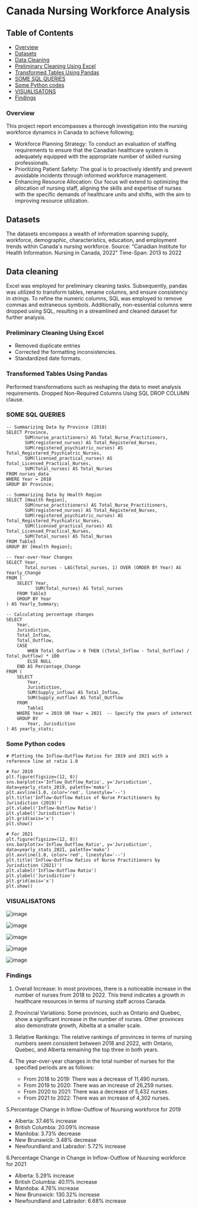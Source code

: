 # Canada Nursing Workforce Analysis 
## Table of Contents
- [Overview](#overview)
- [Datasets](#datasets)
- [Data Cleaning](#data-cleaning)
- [Preliminary Cleaning Using Excel](#preliminary-cleaning-using-excel)
- [Transformed Tables Using Pandas](#transformed-tables-using-pandas)
- [SOME SQL QUERIES](#some-sql-queries)
- [Some Python codes](#some-python-codes)
- [VISUALISATONS](#visualisations)
- [Findings](#findings)

### Overview
This project report encompasses a thorough investigation into the nursing workforce dynamics in Canada to achieve following;
- Workforce Planning Strategy: To conduct an evaluation of staffing requirements to ensure that the Canadian healthcare system is adequately equipped with the appropriate number of skilled nursing professionals.
- Prioritizing Patient Safety: The goal is to proactively identify and prevent avoidable incidents through informed workforce management.
- Enhancing Resource Allocation: Our focus will extend to optimizing the allocation of nursing staff, aligning the skills and expertise of nurses with the specific demands of healthcare units and shifts, with the aim to improving resource utilization.

## Datasets
The datasets encompass a wealth of information spanning supply, workforce, demographic, characteristics, education, and employment trends within Canada's nursing workforce.
Source: “Canadian Institute for Health Information. Nursing in Canada, 2022"
Time-Span: 2013 to 2022

## Data cleaning
Excel was employed for preliminary cleaning tasks. Subsequently, pandas was utilized to transform tables, rename columns, and ensure consistency in strings. To refine the numeric columns, SQL was employed to remove commas and extraneous symbols. Additionally, non-essential columns were dropped using SQL, resulting in a streamlined and cleaned dataset for further analysis.
### Preliminary Cleaning Using Excel
- Removed duplicate entries
- Corrected the formatting inconsistencies.
- Standardized date formats.

### Transformed Tables Using Pandas
Performed transformations such as reshaping the data to meet analysis requirements.
Dropped Non-Required Columns Using SQL DROP COLUMN clause.

### SOME SQL QUERIES
```
-- Summarizing Data by Province (2018)
SELECT Province, 
       SUM(nurse_practitioners) AS Total_Nurse_Practitioners,
       SUM(registered_nurses) AS Total_Registered_Nurses,
       SUM(registered_psychiatric_nurses) AS Total_Registered_Psychiatric_Nurses,
       SUM(licensed_practical_nurses) AS Total_Licensed_Practical_Nurses,
       SUM(Total_nurses) AS Total_Nurses
FROM nurses_data
WHERE Year = 2018
GROUP BY Province;

-- Summarizing Data by Health Region
SELECT [Health Region], 
       SUM(nurse_practitioners) AS Total_Nurse_Practitioners,
       SUM(registered_nurses) AS Total_Registered_Nurses,
       SUM(registered_psychiatric_nurses) AS Total_Registered_Psychiatric_Nurses,
       SUM(licensed_practical_nurses) AS Total_Licensed_Practical_Nurses,
       SUM(Total_nurses) AS Total_Nurses
FROM Table3
GROUP BY [Health Region];

-- Year-over-Year Changes
SELECT Year,
       Total_nurses - LAG(Total_nurses, 1) OVER (ORDER BY Year) AS Yearly_Change
FROM (
    SELECT Year, 
           SUM(Total_nurses) AS Total_nurses
    FROM Table3
    GROUP BY Year
) AS Yearly_Summary;

-- Calculating percentage changes
SELECT 
    Year,
    Jurisdiction,
    Total_Inflow,
    Total_Outflow,
    CASE 
        WHEN Total_Outflow > 0 THEN ((Total_Inflow - Total_Outflow) / Total_Outflow) * 100
        ELSE NULL 
    END AS Percentage_Change
FROM (
    SELECT 
        Year,
        Jurisdiction,
        SUM(Supply_inflow) AS Total_Inflow,
        SUM(Supply_outflow) AS Total_Outflow
    FROM 
        Table1
    WHERE Year = 2019 OR Year = 2021  -- Specify the years of interest
    GROUP BY 
        Year, Jurisdiction
) AS yearly_stats;

```
### Some Python codes
```
# Plotting the Inflow-Outflow Ratios for 2019 and 2021 with a reference line at ratio 1.0

# For 2019
plt.figure(figsize=(12, 8))
sns.barplot(x='Inflow_Outflow_Ratio', y='Jurisdiction', data=yearly_stats_2019, palette='mako')
plt.axvline(1.0, color='red', linestyle='--')
plt.title('Inflow-Outflow Ratios of Nurse Practitioners by Jurisdiction (2019)')
plt.xlabel('Inflow-Outflow Ratio')
plt.ylabel('Jurisdiction')
plt.grid(axis='x')
plt.show()

# For 2021
plt.figure(figsize=(12, 8))
sns.barplot(x='Inflow_Outflow_Ratio', y='Jurisdiction', data=yearly_stats_2021, palette='mako')
plt.axvline(1.0, color='red', linestyle='--')
plt.title('Inflow-Outflow Ratios of Nurse Practitioners by Jurisdiction (2021)')
plt.xlabel('Inflow-Outflow Ratio')
plt.ylabel('Jurisdiction')
plt.grid(axis='x')
plt.show()

```
### VISUALISATONS

![image](https://github.com/Fkuukyee/Canada-Nursing-Workforce-Analysis-/assets/147086232/f894e494-7f54-49ae-9a73-ce07cfadb846)

![image](https://github.com/Fkuukyee/Canada-Nursing-Workforce-Analysis-/assets/147086232/0997bacd-faf8-4f56-bcda-8f2e844be987)

![image](https://github.com/Fkuukyee/Canada-Nursing-Workforce-Analysis-/assets/147086232/15a92a0f-9440-40e2-b085-f3470ba4aab2)

![image](https://github.com/Fkuukyee/Canada-Nursing-Workforce-Analysis-/assets/147086232/24756eb9-a8da-4e3c-8f68-6401da5812b7)

![image](https://github.com/Fkuukyee/Canada-Nursing-Workforce-Analysis-/assets/147086232/5d2962a8-93dc-4538-a86e-d0d36fcc3f46)

### Findings

1. Overall Increase: In most provinces, there is a noticeable increase in the number of nurses from 2018 to 2022. This trend indicates a growth in healthcare resources in terms of nursing staff across Canada.

2. Provincial Variations: Some provinces, such as Ontario and Quebec, show a significant increase in the number of nurses. Other provinces also demonstrate growth, Albelta at a smaller scale.

3. Relative Rankings: The relative rankings of provinces in terms of nursing numbers seem consistent between 2018 and 2022, with Ontario, Quebec, and Alberta remaining the top three in both years.
4. The year-over-year changes in the total number of nurses for the specified periods are as follows:
   - From 2018 to 2019: There was a decrease of 11,490 nurses.
   - From 2019 to 2020: There was an increase of 26,259 nurses.
   -  From 2020 to 2021: There was a decrease of 5,432 nurses.
   -  From 2021 to 2022: There was an increase of 4,302 nurses.

5.Percentage Change in Inflow-Outflow of  Nuursing workforce for 2019
   - Alberta: 37.46% increase
   - British Columbia: 20.09% increase
   - Manitoba: 3.73% decrease
   - New Brunswick: 3.48% decrease
   - Newfoundland and Labrador: 5.72% increase

6.Percentage Change in Change in Inflow-Outflow of  Nuursing workforce for 2021
   - Alberta: 5.29% increase
   - British Columbia: 40.11% increase
   - Manitoba: 4.76% increase
   - New Brunswick: 130.32% increase
   - Newfoundland and Labrador: 6.68% increase 
